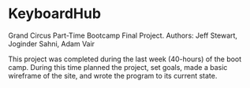 # KeyboardHub
Grand Circus Part-Time Bootcamp Final Project. Authors: Jeff Stewart, Joginder Sahni, Adam Vair

This project was completed during the last week (40-hours) of the boot camp. During this time planned the project,
set goals, made a basic wireframe of the site, and wrote the program to its current state. 
